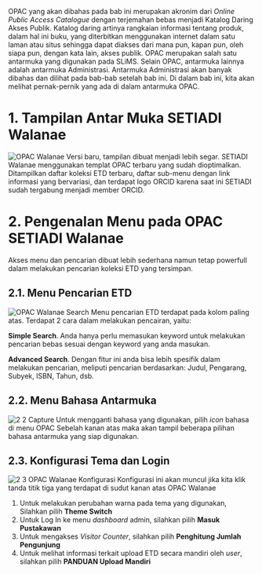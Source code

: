 OPAC yang akan dibahas pada bab ini merupakan akronim dari _Online Public Access Catalogue_ dengan terjemahan bebas menjadi Katalog Daring Akses Publik. Katalog daring artinya rangkaian informasi tentang produk, dalam hal ini buku, yang diterbitkan
menggunakan internet dalam satu laman atau situs sehingga dapat diakses dari mana pun, kapan pun, oleh siapa pun, dengan kata lain, akses publik. OPAC merupakan salah satu antarmuka yang digunakan pada SLiMS. Selain OPAC,
antarmuka lainnya adalah antarmuka Administrasi. Antarmuka Administrasi akan banyak dibahas dan dilihat pada bab-bab setelah bab ini. Di dalam bab ini, kita akan melihat pernak-pernik yang ada di dalam antarmuka OPAC.

# 1. Tampilan Antar Muka SETIADI Walanae
![OPAC Walanae](https://user-images.githubusercontent.com/37967729/107484519-204b7200-6bb5-11eb-9e1f-358adef3d244.PNG)
Versi baru, tampilan dibuat menjadi lebih segar. SETIADI Walanae menggunakan templat OPAC terbaru yang sudah dioptimalkan. Ditampilkan daftar koleksi ETD terbaru, daftar sub-menu dengan link informasi yang bervariasi, dan terdapat logo ORCID karena saat ini SETIADI sudah tergabung menjadi member ORCID. 

# 2. Pengenalan Menu pada OPAC SETIADI Walanae
Akses menu dan pencarian dibuat lebih sederhana namun tetap powerfull dalam melakukan pencarian koleksi ETD yang tersimpan.
## 2.1. Menu Pencarian ETD 
![OPAC Walanae Search](https://user-images.githubusercontent.com/37967729/107485108-ef1f7180-6bb5-11eb-9c7f-9f9210f9c6c8.PNG)
Menu pencarian ETD terdapat pada kolom paling atas. Terdapat 2 cara dalam melakukan pencairan, yaitu:

**Simple Search**. Anda hanya perlu memasukan keyword untuk melakukan pencarian bebas sesuai dengan keyword yang anda masukan.

**Advanced Search**. Dengan fitur ini anda bisa lebih spesifik dalam melakukan pencarian, meliputi pencarian berdasarkan: Judul, Pengarang, Subyek, ISBN, Tahun, dsb.

## 2.2. Menu Bahasa Antarmuka
![2 2  Capture](https://user-images.githubusercontent.com/37967729/107487103-68b85f00-6bb8-11eb-8ec3-a848f7672448.PNG)
Untuk mengganti bahasa yang digunakan, pilih _icon_ bahasa di menu OPAC Sebelah kanan atas maka akan tampil beberapa pilihan bahasa antarmuka yang siap digunakan.

## 2.3. Konfigurasi Tema dan Login
![2 3  OPAC Walanae Konfigurasi](https://user-images.githubusercontent.com/37967729/107487547-de242f80-6bb8-11eb-9bd7-a4353367b6bc.PNG)
Konfigurasi ini akan muncul jika kita klik tanda titik tiga yang terdapat di sudut kanan atas OPAC Walanae
1. Untuk melakukan perubahan warna pada tema yang digunakan, Silahkan pilih **Theme Switch**
2. Untuk Log In ke menu _dashboard_ admin, silahkan pilih **Masuk Pustakawan**
3. Untuk mengakses _Visitor Counter_, silahkan pilih **Penghitung Jumlah Pengunjung**
4. Untuk melihat informasi terkait upload ETD secara mandiri oleh _user_, silahkan pilih **PANDUAN Upload Mandiri**
